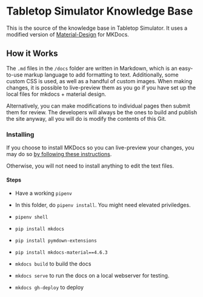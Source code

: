 # Tabletop Simulator Knowledge Base

This is the source of the knowledge base in Tabletop Simulator. It uses a modified version of [Material-Design](https://github.com/squidfunk/mkdocs-material) for MKDocs.

## How it Works

The `.md` files in the `/docs` folder are written in Markdown, which is an easy-to-use markup language to add formatting to text. Additionally, some custom CSS is used, as well as a handful of custom images. When making changes, it is possible to live-preview them as you go if you have set up the local files for mkdocs + material design.

Alternatively, you can make modifications to individual pages then submit them for review. The developers will always be the ones to build and publish the site anyway, all you will do is modify the contents of this Git.

### Installing

If you choose to install MKDocs so you can live-preview your changes, you may do so [by following these instructions](https://squidfunk.github.io/mkdocs-material/getting-started/).

Otherwise, you will not need to install anything to edit the text files.


#### Steps

* Have a working `pipenv`
* In this folder, do `pipenv install`.  You might need elevated priviledges.
* `pipenv shell`
* `pip install mkdocs`
* `pip install pymdown-extensions `
* `pip install mkdocs-material==4.6.3`

* `mkdocs build` to build the docs
* `mkdocs serve` to run the docs on a local webserver for testing.
* `mkdocs gh-deploy` to deploy
